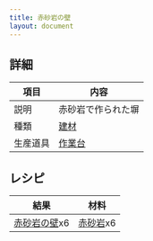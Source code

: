 ```yaml
---
title: 赤砂岩の壁
layout: document
---
```

## 詳細

|項目|内容|
|---|---|
|説明|赤砂岩で作られた塀|
|種類|[建材](建材)|
|生産道具|[作業台](作業台)|

## レシピ

|結果|材料|
|---|---|
|[赤砂岩の壁](赤砂岩の壁)x6|[赤砂岩](赤砂岩)x6|
